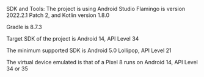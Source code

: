 SDK and Tools: The project is using Android Studio Flamingo is version 2022.2.1 Patch 2, and Kotlin version 1.8.0

Gradle is 8.7.3

Target SDK of the project is Android 14, API Level 34

The minimum supported SDK is Android 5.0 Lollipop, API Level 21

The virtual device emulated is that of a Pixel 8 runs on Android 14, API Level 34 or 35
